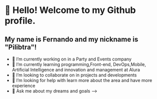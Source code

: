 # 👋 Hello! Welcome to my Github profile.
## My name is Fernando and my nickname is "Pilibtra"!

- 🔭 I’m currently working on in a Party and Events company
- 🌱 I’m currently learning programming,Front-end, DevOps,Mobile, Artificial Intelligence and innovation and management at Alura
- 👯 I’m looking to collaborate on in projects and developments
- 🤔 I’m looking for help with learn more about the area and have more experience
- 💬 Ask me about my dreams and goals
-->

   
